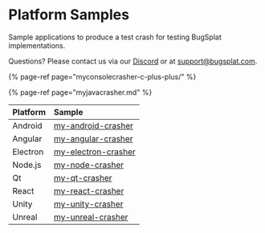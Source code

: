 # Platform Samples

Sample applications to produce a test crash for testing BugSplat implementations.

Questions?  Please contact us via our [Discord](https://discord.gg/K4KjjRV5ve) or at [support@bugsplat.com](mailto:support@bugplat.com).

{% page-ref page="myconsolecrasher-c-plus-plus/" %}

{% page-ref page="myjavacrasher.md" %}

| Platform | Sample |
| :--- | :--- |
| Android | [my-android-crasher](https://github.com/BugSplat-Git/my-android-crasher) |
| Angular | [my-angular-crasher](https://github.com/BugSplat-Git/bugsplat-ng) |
| Electron | [my-electron-crasher](https://github.com/BugSplat-Git/my-electron-crasher) |
| Node.js | [my-node-crasher](https://github.com/BugSplat-Git/my-node-crasher) |
| Qt | [my-qt-crasher](https://github.com/BugSplat-Git/my-qt-crasher) |
| React | [my-react-crasher](https://github.com/BugSplat-Git/my-react-crasher) |
| Unity | [my-unity-crasher](https://github.com/BugSplat-Git/my-unity-crasher) |
| Unreal | [my-unreal-crasher](https://github.com/BugSplat-Git/my-unreal-crasher) |

